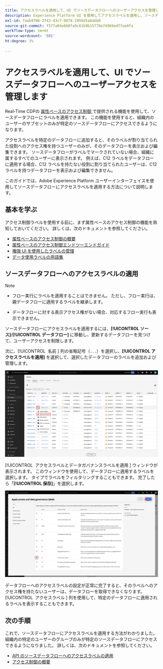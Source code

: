 ```yaml
---
title: アクセスラベルを適用して、UI でソースデータフローへのユーザーアクセスを管理します
description: Experience Platform UI を使用してアクセスラベルを適用し、ソースデータフローへのユーザーアクセスを管理する方法を説明します。
exl-id: 7aab9706-2f43-43c7-9878-1959d5a8a6b0
source-git-commit: f57fa04e668fa9c61b9b15778e74969edffae0fa
workflow-type: tm+mt
source-wordcount: '501'
ht-degree: 3%

---
```


# アクセスラベルを適用して、UI でソースデータフローへのユーザーアクセスを管理します

Real-Time CDPの [ 属性ベースのアクセス制御 ](../../../access-control/abac/overview.md) で提供される機能を使用して、ソースデータフローにラベルを適用できます。 この機能を使用すると、組織内のユーザーのサブセットのみが特定のソースデータフローにアクセスできるようになります。

アクセスラベルを特定のデータフローに追加すると、そのラベルが割り当てられた役割へのアクセス権を持つユーザーのみが、そのデータフローを表示および編集できます。 ソースデータフローがラベルでマークされていない場合、組織に属するすべてのユーザーに表示されます。 例えば、C12 ラベルをデータフローに適用する場合、C12 ラベルを持たない役割に割り当てられたユーザーは、C12 ラベルを持つデータフローを表示および編集できません。

このガイドでは、Adobe Experience Platform ユーザーインターフェイスを使用してソースデータフローにアクセスラベルを適用する方法について説明します。

## 基本を学ぶ

アクセス制御ラベルを使用する前に、まず属性ベースのアクセス制御の機能を熟知しておいてください。 詳しくは、次のドキュメントを参照してください。

* [属性ベースのアクセス制御の概要](../../../access-control/abac/overview.md)
* [属性ベースのアクセス制御エンドツーエンドガイド](../../../access-control/abac/end-to-end-guide.md)
* [権限 UI を使用したラベルの管理](../../../access-control/abac/ui/labels.md)
* [データ使用ラベルの用語集](../../../data-governance/labels/reference.md)

## ソースデータフローへのアクセスラベルの適用

>[!NOTE]
>
>* フロー実行にラベルを適用することはできません。 ただし、フロー実行は、親データフローに適用するラベルを継承します。
>
>* データフローに対する表示アクセス権がない場合、対応するフロー実行も表示できません。

ソースデータフローにアクセスラベルを適用するには、**[!UICONTROL ソース]**/**[!UICONTROL データフロー]** に移動し、更新するデータフローを見つけて、ユーザーアクセスを制限します。

次に、[!UICONTROL &#x200B; 名前 &#x200B;] 列の省略記号（`...`）を選択し、**[!UICONTROL アクセスラベルを適用]** を選択して、選択したデータフローのラベルを追加および管理します。

![ 「アクセスラベルを適用」オプションが選択されているソースのデータフローページ ](../../images/tutorials/labels/apply_access_labels.png)

[!UICONTROL &#x200B; アクセスラベルとデータガバナンスラベルを適用 &#x200B;] ウィンドウが表示されます。 このウィンドウを使用して、データフローに適用するラベルを選択します。 タイプでラベルをフィルタリングすることもできます。 完了したら「**[!UICONTROL 保存]**」を選択します。

![C2 ラベルが選択されたデータガバナンスラベルウィンドウ ](../../images/tutorials/labels/labels_window.png)

データフローへのアクセスラベルの設定が正常に完了すると、そのラベルへのアクセス権を持たないユーザーは、データフローを取得できなくなります。 [!UICONTROL &#x200B; アクセスラベル &#x200B;] 列を使用して、特定のデータフローに適用されるラベルを表示することもできます。

## 次の手順

これで、ソースデータフローにアクセスラベルを適用する方法がわかりました。 組織内の特定のユーザーのグループのみが特定のソースデータフローにアクセスできるようになりました。 詳しくは、次のドキュメントを参照してください。

* [API のソースデータフローへのアクセスラベルの適用](../api/labels.md)
* [アクセス制御の概要](../../../access-control/home.md)
